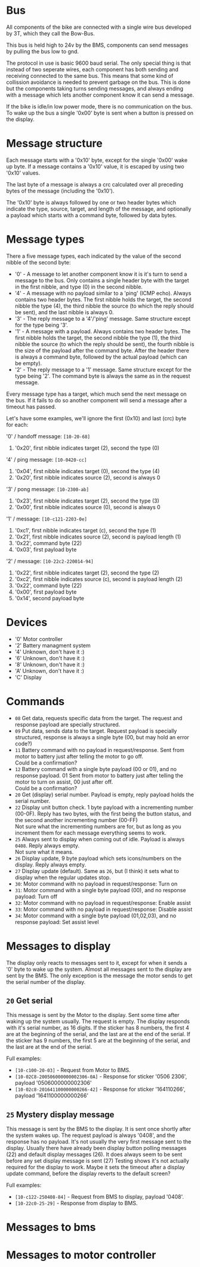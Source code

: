 # Bus
All components of the bike are connected with a single wire bus developed by 3T, which they call the Bow-Bus.

This bus is held high to 24v by the BMS, components can send messages by pulling the bus low to gnd.

The protocol in use is basic 9600 baud serial. The only special thing is that instead of two seperate wires, each component has both sending and receiving connected to the same bus. This means that some kind of collission avoidance is needed to prevent garbage on the bus. This is done but the components taking turns sending messages, and always ending with a message which lets another component know it can send a message.

If the bike is idle/in low power mode, there is no communication on the bus. To wake up the bus a single '0x00' byte is sent when a button is pressed on the display.

# Message structure
Each message starts with a '0x10' byte, except for the single '0x00' wake up byte.
If a message contains a '0x10' value, it is escaped by using two '0x10' values.

The last byte of a message is always a crc calculated over all preceding bytes of the message (including the '0x10').

The '0x10' byte is always followed by one or two header bytes which indicate the type, source, target, and length of the message, and optionally a payload which starts with a command byte, followed by data bytes.

# Message types
There a five message types, each indicated by the value of the second nibble of the second byte:
- '0' - A message to let another component know it is it's turn to send a message to the bus. Only contains a single header byte with the target in the first nibble, and type (0) in the second nibble.
- '4' - A message with no payload similar to a 'ping' (ICMP echo). Always contains two header bytes. The first nibble holds the target, the second nibble the type (4), the third nibble the source (to which the reply should be sent), and the last nibble is always 0.
- '3' - The reply message to a '4'/'ping' message. Same structure except for the type being '3'.
- '1' - A message with a payload. Always contains two header bytes. The first nibble holds the target, the second nibble the type (1), the third nibble the source (to which the reply should be sent), the fourth nibble is the size of the payload after the command byte. After the header there is always a command byte, followed by the actual payload (which can be empty).
- '2' - The reply message to a '1' message. Same structure except for the type being '2'. The command byte is always the same as in the request message.

Every message type has a target, which much send the next message on the bus. If it fails to do so another component will send a message after a timeout has passed.

Let's have some examples, we'll ignore the first (0x10) and last (crc) byte for each:

'0' / handoff message: `[10-20-68]`
1. '0x20', first nibble indicates target (2), second the type (0)

'4' / ping message: `[10-0420-cc]`
1. '0x04', first nibble indicates target (0), second the type (4)
2. '0x20', first nibble indicates source (2), second is always 0

'3' / pong message: `[10-2300-ab]`
1. '0x23', first nibble indicates target (2), second the type (3)
2. '0x00', first nibble indicates source (0), second is always 0

'1' / message: `[10-c121-2203-0e]`
1. '0xc1', first nibble indicates target (c), second the type (1)
2. '0x21', first nibble indicates source (2), second is payload length (1)
3. '0x22', command byte (22)
4. '0x03', first payload byte

'2' / message: `[10-22c2-220014-94]`
1. '0x22', first nibble indicates target (2), second the type (2)
2. '0xc2', first nibble indicates source (c), second is payload length (2)
3. '0x22', command byte (22)
4. '0x00', first payload byte
5. '0x14', second payload byte

# Devices
- '0' Motor controller
- '2' Battery managment system
- '4' Unknown, don't have it :)
- '6' Unknown, don't have it :)
- '8' Unknown, don't have it :)
- 'A' Unknown, don't have it :)
- 'C' Display 

# Commands
- `08` Get data, requests specific data from the target. The request and response payload are specially structured.
- `09` Put data, sends data to the target. Request payload is specially structured, response is always a single byte (00, but may hold an error code?)
- `11` Battery command with no payload in request/response. Sent from motor to battery just after telling the motor to go off.  
Could be a confirmation?
- `12` Battery command with a single byte payload (00 or 01), and no response payload. 01 Sent from motor to battery just after telling the motor to turn on assist, 00 just after off.  
Could be a confirmation?
- `20` Get (display) serial number. Payload is empty, reply payload holds the serial number.
- `22` Display unit button check. 1 byte payload with a incrementing number (00-0F). Reply has two bytes, with the first being the button status, and the second another incrementing number (00-FF)  
Not sure what the incrementing numbers are for, but as long as you increment them for each message everything seems to work.
- `25` Always sent to display when coming out of idle. Payload is always `0408`. Reply always empty.  
Not sure what it means.
- `26` Display update, 9 byte payload which sets icons/numbers on the display. Reply always empty.
- `27` Display update (default). Same as `26`, but (I think) it sets what to display when the regular updates stop.
- `30`: Motor command with no payload in request/response: Turn on
- `31`: Motor command with a single byte payload (00), and no response payload: Turn off
- `32`: Motor command with no payload in request/response: Enable assist
- `33`: Motor command with no payload in request/response: Disable assist
- `34`: Motor command with a single byte payload (01,02,03), and no response payload: Set assist level

# Messages to display

The display only reacts to messages sent to it, except for when it sends a '0' byte to wake up the system.
Almost all messages sent to the display are sent by the BMS.
The only exception is the message the motor sends to get the serial number of the display.


## `20` Get serial
This message is sent by the Motor to the display.
Sent some time after waking up the system usually.
The request is empty. The display responds with it's serial number, as 16 digits.
If the sticker has 8 numbers, the first 4 are at the beginning of the serial, and the last are at the end of the serial.
If the sticker has 9 numbers, the first 5 are at the beginning of the serial, and the last are at the end of the serial.

Full examples:
- `[10-c100-20-03]` - Request from Motor to BMS.
- `[10-02C8-200506000000002306-0A]` - Response for sticker '0506 2306', payload '0506000000002306'
- `[10-02c8-201641100000000266-42]` - Response for sticker '164110266', payload '1641100000000266'

## `25` Mystery display message
This message is sent by the BMS to the display.
It is sent once shortly after the system wakes up.
The request payload is always '0408', and the response has no payload.
It's not usually the very first message sent to the display.
Usually there have already been display button polling messages (22) and default display messages (26).
It does always seem to be sent before any set display message is sent (27)
Testing shows it's not actually required for the display to work.
Maybe it sets the timeout after a display update command, before the display reverts to the default screen?

Full examples:
- `[10-c122-250408-84]` - Request from BMS to display, payload '0408'.
- `[10-22c0-25-29]` - Response from display to BMS.



# Messages to bms


# Messages to motor controller



